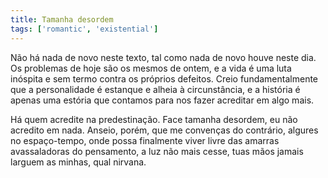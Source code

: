```yaml
---
title: Tamanha desordem
tags: ['romantic', 'existential']
---
```


Não há nada de novo neste texto, tal como nada de novo houve neste dia. Os problemas de hoje são os mesmos de ontem, e a vida é uma luta inóspita e sem termo contra os próprios defeitos. Creio fundamentalmente que a personalidade é estanque e alheia à circunstância, e a história é apenas uma estória que contamos para nos fazer acreditar em algo mais.

Há quem acredite na predestinação. Face tamanha desordem, eu não acredito em nada. Anseio, porém, que me convenças do contrário, algures no espaço-tempo, onde possa finalmente viver livre das amarras avassaladoras do pensamento, a luz não mais cesse, tuas mãos jamais larguem as minhas, qual nirvana.